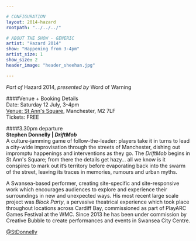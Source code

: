 ```yaml
---

# CONFIGURATION
layout: 2014-hazard
rootpath: "../../../"

# ABOUT THE SHOW - GENERIC
artist: "Hazard 2014"
show: "Happening from 3-4pm"
artist_size: 1
show_size: 2
header_image: "header_sheehan.jpg"

---
```

*Part of* Hazard 2014, *presented by* Word of Warning       
     
####Venue + Booking Details        
Date: Saturday 12 July, 3-4pm       
[Venue: St Ann's Square](http://bit.ly/1wrGmvW), Manchester, M2 7LF      
Tickets: FREE    
                
####3.30pm departure          
**Stephen Donnelly | *DriftMob***           
A culture-jamming game of follow-the-leader: players take it in turns to lead a city-wide improvisation through the streets of Manchester, dishing out impromptu happenings and interventions as they go. The *DriftMob* begins in St Ann's Square; from there the details get hazy… all we know is it conspires to mark out it’s territory before evaporating back into the swarm of the street, leaving its traces in memories, rumours and urban myths.                
                
A Swansea-based performer, creating site-specific and site-responsive work which encourages audiences to explore and experience their surroundings in new and unexpected ways. His most recent large scale project was *Block Party*, a pervasive theatrical experience which took place throughout locations across Cardiff Bay, commissioned as part of PlayARC Games Festival at the WMC. Since 2013 he has been under commission by Creative Bubble to create performances and events in Swansea City Centre.             
                
[@StDonnelly](http://twitter.com/StDonnelly)        
